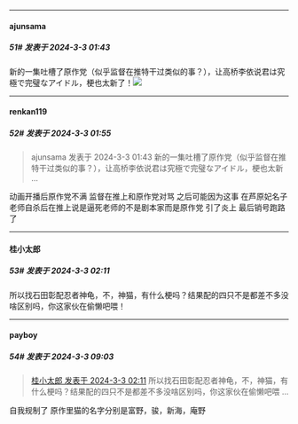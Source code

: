 ﻿
*****

####  ajunsama  
##### 51#       发表于 2024-3-3 01:43

新的一集吐槽了原作党（似乎监督在推特干过类似的事？），让高桥李依说君は究極で完璧なアイドル，梗也太新了！<img src="https://static.saraba1st.com/image/smiley/face2017/066.png" referrerpolicy="no-referrer">


*****

####  renkan119  
##### 52#       发表于 2024-3-3 01:55

<blockquote>ajunsama 发表于 2024-3-3 01:43
新的一集吐槽了原作党（似乎监督在推特干过类似的事？），让高桥李依说君は究極で完璧なアイドル，梗也太新 ...</blockquote>
动画开播后原作党不满 监督在推上和原作党对骂 之后可能因为这事 在芦原妃名子老师自杀后在推上说是逼死老师的不是剧本家而是原作党 引了炎上 最后销号跑路了


*****

####  桂小太郎  
##### 53#       发表于 2024-3-3 02:11

所以找石田彰配忍者神龟，不，神猫，有什么梗吗？结果配的四只不是都差不多没啥区别吗，你这家伙在偷懒吧喂！


*****

####  payboy  
##### 54#       发表于 2024-3-3 09:03

<blockquote><a href="httphttps://bbs.saraba1st.com/2b/forum.php?mod=redirect&amp;goto=findpost&amp;pid=64129129&amp;ptid=2156413" target="_blank">桂小太郎 发表于 2024-3-3 02:11</a>
所以找石田彰配忍者神龟，不，神猫，有什么梗吗？结果配的四只不是都差不多没啥区别吗，你这家伙在偷懒吧喂 ...</blockquote>
自我规制了 原作里猫的名字分别是富野，骏，新海，庵野

